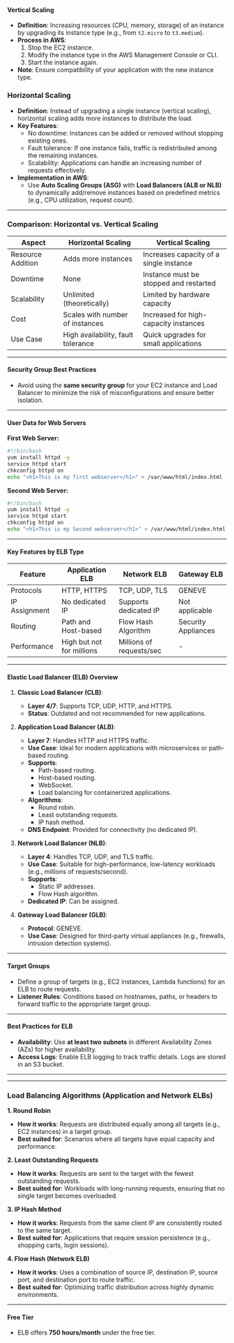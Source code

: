 
#### **Vertical Scaling**
- **Definition**: Increasing resources (CPU, memory, storage) of an instance by upgrading its instance type (e.g., from `t2.micro` to `t3.medium`).
- **Process in AWS**:
  1. Stop the EC2 instance.
  2. Modify the instance type in the AWS Management Console or CLI.
  3. Start the instance again.
- **Note**: Ensure compatibility of your application with the new instance type.

### Horizontal Scaling  
- **Definition**: Instead of upgrading a single instance (vertical scaling), horizontal scaling adds more instances to distribute the load.  
- **Key Features**:
  - No downtime: Instances can be added or removed without stopping existing ones.
  - Fault tolerance: If one instance fails, traffic is redistributed among the remaining instances.
  - Scalability: Applications can handle an increasing number of requests effectively.  
- **Implementation in AWS**:
  - Use **Auto Scaling Groups (ASG)** with **Load Balancers (ALB or NLB)** to dynamically add/remove instances based on predefined metrics (e.g., CPU utilization, request count).


---

### Comparison: Horizontal vs. Vertical Scaling
| Aspect                   | Horizontal Scaling                     | Vertical Scaling                     |
|--------------------------|-----------------------------------------|---------------------------------------|
| Resource Addition        | Adds more instances                    | Increases capacity of a single instance |
| Downtime                 | None                                   | Instance must be stopped and restarted |
| Scalability              | Unlimited (theoretically)              | Limited by hardware capacity          |
| Cost                     | Scales with number of instances        | Increased for high-capacity instances |
| Use Case                 | High availability, fault tolerance     | Quick upgrades for small applications |

---



#### **Security Group Best Practices**
- Avoid using the **same security group** for your EC2 instance and Load Balancer to minimize the risk of misconfigurations and ensure better isolation.

---

#### **User Data for Web Servers**
**First Web Server:**
```bash
#!/bin/bash
yum install httpd -y
service httpd start
chkconfig httpd on
echo "<h1>This is my first webserver</h1>" > /var/www/html/index.html
```

**Second Web Server:**
```bash
#!/bin/bash
yum install httpd -y
service httpd start
chkconfig httpd on
echo "<h1>This is my Second webserver</h1>" > /var/www/html/index.html
```

---
#### **Key Features by ELB Type**
| Feature                   | Application ELB     | Network ELB          | Gateway ELB         |
|---------------------------|---------------------|----------------------|---------------------|
| Protocols                 | HTTP, HTTPS         | TCP, UDP, TLS        | GENEVE              |
| IP Assignment             | No dedicated IP     | Supports dedicated IP| Not applicable      |
| Routing                   | Path and Host-based | Flow Hash Algorithm  | Security Appliances |
| Performance               | High but not for millions | Millions of requests/sec | -

---

#### **Elastic Load Balancer (ELB) Overview**
1. **Classic Load Balancer (CLB)**:
   - **Layer 4/7**: Supports TCP, UDP, HTTP, and HTTPS.
   - **Status**: Outdated and not recommended for new applications.

2. **Application Load Balancer (ALB)**:
   - **Layer 7**: Handles HTTP and HTTPS traffic.
   - **Use Case**: Ideal for modern applications with microservices or path-based routing.
   - **Supports**:
     - Path-based routing.
     - Host-based routing.
     - WebSocket.
     - Load balancing for containerized applications.
   - **Algorithms**:
     - Round robin.
     - Least outstanding requests.
     - IP hash method.
   - **DNS Endpoint**: Provided for connectivity (no dedicated IP).

3. **Network Load Balancer (NLB)**:
   - **Layer 4**: Handles TCP, UDP, and TLS traffic.
   - **Use Case**: Suitable for high-performance, low-latency workloads (e.g., millions of requests/second).
   - **Supports**:
     - Static IP addresses.
     - Flow Hash algorithm.
   - **Dedicated IP**: Can be assigned.

4. **Gateway Load Balancer (GLB)**:
   - **Protocol**: GENEVE.
   - **Use Case**: Designed for third-party virtual appliances (e.g., firewalls, intrusion detection systems).

---

#### **Target Groups**
- Define a group of targets (e.g., EC2 instances, Lambda functions) for an ELB to route requests.
- **Listener Rules**: Conditions based on hostnames, paths, or headers to forward traffic to the appropriate target group.

---

#### **Best Practices for ELB**
- **Availability**: Use **at least two subnets** in different Availability Zones (AZs) for higher availability.
- **Access Logs**: Enable ELB logging to track traffic details. Logs are stored in an S3 bucket.

---

---

### Load Balancing Algorithms (Application and Network ELBs)
**1. Round Robin**  
   - **How it works**: Requests are distributed equally among all targets (e.g., EC2 instances) in a target group.  
   - **Best suited for**: Scenarios where all targets have equal capacity and performance.

**2. Least Outstanding Requests**  
   - **How it works**: Requests are sent to the target with the fewest outstanding requests.  
   - **Best suited for**: Workloads with long-running requests, ensuring that no single target becomes overloaded.

**3. IP Hash Method**  
   - **How it works**: Requests from the same client IP are consistently routed to the same target.  
   - **Best suited for**: Applications that require session persistence (e.g., shopping carts, login sessions).

**4. Flow Hash (Network ELB)**  
   - **How it works**: Uses a combination of source IP, destination IP, source port, and destination port to route traffic.  
   - **Best suited for**: Optimizing traffic distribution across highly dynamic environments.


---

#### **Free Tier**
- ELB offers **750 hours/month** under the free tier.


